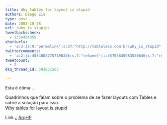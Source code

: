 ```yaml
---
title: Why tables for layout is stupid
authors: Diego Eis
type: post
date: 2003-10-28
url: /why_is_stupid/
tweetbackscheck:
  - 1356454355
shorturls:
  - 'a:3:{s:9:"permalink";s:37:"http://tableless.com.br/why_is_stupid";s:7:"tinyurl";s:26:"http://tinyurl.com/42yg5vz";s:4:"isgd";s:19:"http://is.gd/5dJtMI";}'
twittercomments:
  - 'a:2:{i:45840037757198336;s:7:"retweet";i:45705630983536640;s:7:"retweet";}'
tweetcount:
  - 2
dsq_thread_id: 503031563

---
```

Esta é ótima&#8230;
              
Quadrinhos que falam sobre o problema de se fazer layouts com Tables e sobre a solução para isso.  
[Why tables for layout is stupid][1]
              
Link ¿ [ArqHP][2]

 [1]: http://www.hotdesign.com/seybold/index.html "Why tables for layout is stupid"
 [2]: http://www.topica.com/lists/arqhp